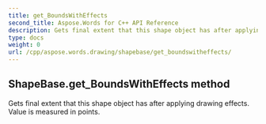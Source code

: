 ```yaml
---
title: get_BoundsWithEffects
second_title: Aspose.Words for C++ API Reference
description: Gets final extent that this shape object has after applying drawing effects. Value is measured in points. 
type: docs
weight: 0
url: /cpp/aspose.words.drawing/shapebase/get_boundswitheffects/
---
```

## ShapeBase.get_BoundsWithEffects method


Gets final extent that this shape object has after applying drawing effects. Value is measured in points.

